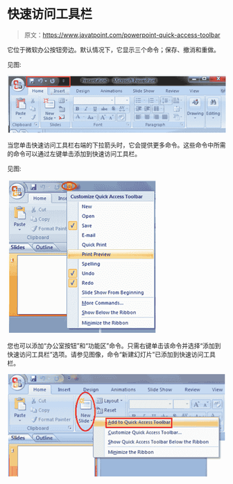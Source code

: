 # 快速访问工具栏

> 原文：<https://www.javatpoint.com/powerpoint-quick-access-toolbar>

它位于微软办公按钮旁边。默认情况下，它显示三个命令；保存、撤消和重做。

见图:

![MSpowerpoint Quick access toolbar 1](img/7be32f03d8bf01a9956dab646c800b10.png)

当您单击快速访问工具栏右端的下拉箭头时，它会提供更多命令。这些命令中所需的命令可以通过左键单击添加到快速访问工具栏。

见图:

![MSpowerpoint Quick access toolbar 2](img/ac71311b58793b5612d7d4870c2090ea.png)

您也可以添加“办公室按钮”和“功能区”命令。只需右键单击该命令并选择“添加到快速访问工具栏”选项。请参见图像，命令“新建幻灯片”已添加到快速访问工具栏。

![MSpowerpoint Quick access toolbar 3](img/e56b5b94070be2b214856a39982691d1.png)